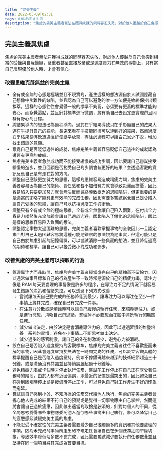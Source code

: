 ```yaml
---
title: "完美主義"
date: 2022-05-09T02:01
tags: #焦慮症 #生活
description: "焦慮的完美主義者無法在獲得成就的同時容忍失敗，對於他人優越於自己會感到相當的受挫與自我懷疑，嚴重者甚至直接放棄或是過度賣力在無效的事物上，只有當自己表現優於他人時，才會有信心..."
---
```

## 完美主義與焦慮

焦慮的完美主義者無法在獲得成就的同時容忍失敗，對於他人優越於自己會感到相當的受挫與自我懷疑，嚴重者甚至直接放棄或是過度賣力在無效的事物上，只有當自己表現優於他人時，才會有信心。

### 改變思維克服無益的完美主義

- 全有或全無的心態是極端並且不現實的，產生這樣的想法源自於人試圖隱藏自己想像中災難性的缺陷，並且認為自己可以避免的唯一方法便是始終保持出類拔萃。這樣的心態往往會覺得一般的標準不夠高，必須要有更高的標準才能夠安心。而察覺這點，並且針對標準進行微調，將有助自己去設定更實際的且同樣有野心的目標。
- 將結果導向的想法改為過程導向，過於在乎結果導致只在乎彰顯自己的成果大過在乎提升自己的技能，長遠來看在乎技能同樣可以達到好的結果，然而過度在乎結果易導致遭遇挫折便提早放棄，專注於過程可以讓自己減少不安，增加找出錯誤的意願。
- 察覺自己是否貶低過往的成就，焦慮完美主義者容易貶低自己過往的成就認為還要有更高的成績。
- 焦慮完美主義者急於成功而不能接受緩慢的成功步調，因此要讓自己嘗試接受緩慢的進步，並且回顧是否接受自己的步調會有更好的結果？並透過客觀的資訊反應自己是有走在對的方向。
- 調整自己應該更加努力的思維，這樣的思維容易造成精疲力竭，焦慮的完美主義者容易因為自己的抱負、責任感和若不加倍努力就會導致災難而擔憂，因此容易陷入只要更加努力就會解決反而最終導致疲乏的思維陷阱，但更重要的是是適當的策略才能夠更有效率的完成任務，因此需要多嘗試察覺自己是否陷入讓自己受困的思維，讓自己可以抗拒過度工作的衝動。
- 調整只有全有或全無的極端思維，全有或全無會讓自己陷入兩難，在付出全力容易力竭然後完全放鬆會讓自己過於逃避，因此陷入了僵化的思維陷阱，因此這樣的思維容易陷入負面的想法。
- 調整認定事物太過困難的思維，完美主義者喜歡掌握事物的全貌因此一旦認定東西對自己太過困難容易將這種可能是錯誤的想法視為是事實，但這可能只是自己由於焦慮引起的記憶偏誤，可以嘗試消除一些負面的想法，並且降低過高的期待和標準，讓自己可以接受微小的成功和進步。

### 改善焦慮的完美主義可以採取的行為

- 管理專注力而非時間，焦慮的完美主義者經常燒光自己的精神而不留餘力，因此通常做事目標和自己的行為產生不一致時常是源於自己的精疲力竭，專注力像是 RAM 每天要處理的事情像是許多的程序，在專注力不足的情況下就容易發生錯誤的決策和情緒失控。可以透過下列方式改善
  - 嘗試讓每天自己要完成的任務降低到最少，讓專注力可以專注在至少一件事情上將其完成，確保自己有完成一件事。
  - 在注意力分散或是煩躁時可以讓自己緩慢的執行任務，來培養專注力，或是進行冥想，清晰自己的思緒，整理掉不必要想而在腦中背景執行的無關任務。
  - 減少做出決定，由於決定是會消耗專注力的，因此可以透過習慣的堆疊培養一系列的習慣，避免在小事情上不斷思考做出決定。
  - 減少過多的感官刺激，讓自己的外在刺激減少，避免心力被消耗。
- 設立自己是否陷入過度堅持的客觀標準，焦慮的完美主義者往往不喜歡懸而未解的事物，因此會過度堅持於無法在一時間完成的任務，可以設立客觀具體的標準提醒自己是否陷入過度堅持，例如不停鑽研越來越深的技術細節超過三十分鐘，或是溝通沒有共識並且持續說服超過十分鐘等。
- 避免精疲力竭或卡住時才停止執行任務，嘗試在工作停止在自己正在享受著任務時的階段，由於人都有近因偏誤，即最近的記憶是最突出的，因此避免自己在碰到困境時停止或是疲憊時停止工作，可以避免自己對工作產生不好的印象而拖延。
- 嘗試讓自己感到小的、不知所挫的任務交代給他人執行，焦慮的完美主義者會擔心他人完成的結果不符自己的預期或是覺得一切事物應由自己掌控，然而這將會讓自己過於疲憊，因此做出適當的取捨是必須的，針對每個人的不同，從全局思考覺得哪些事物應委託他人進行哪些事物由自己執行，將可以降低自己的疲憊感及減緩完美主義的焦慮。
- 不能忍受不確定性的完美主義者需要減少自己接觸過多的資訊和其他要處理的事項，因為未完成的事物所產生的不確定性會讓自己在多個任務之間不斷切換，導致效率降低切多數不會完成，因此需要嘗試減少要執行的任務數量並且堅持在同一個項目將其完成為首要目標。